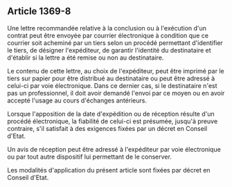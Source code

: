 Article 1369-8
----
Une lettre recommandée relative à la conclusion ou à l'exécution d'un contrat
peut être envoyée par courrier électronique à condition que ce courrier soit
acheminé par un tiers selon un procédé permettant d'identifier le tiers, de
désigner l'expéditeur, de garantir l'identité du destinataire et d'établir si la
lettre a été remise ou non au destinataire.

Le contenu de cette lettre, au choix de l'expéditeur, peut être imprimé par le
tiers sur papier pour être distribué au destinataire ou peut être adressé à
celui-ci par voie électronique. Dans ce dernier cas, si le destinataire n'est
pas un professionnel, il doit avoir demandé l'envoi par ce moyen ou en avoir
accepté l'usage au cours d'échanges antérieurs.

Lorsque l'apposition de la date d'expédition ou de réception résulte d'un
procédé électronique, la fiabilité de celui-ci est présumée, jusqu'à preuve
contraire, s'il satisfait à des exigences fixées par un décret en Conseil
d'Etat.

Un avis de réception peut être adressé à l'expéditeur par voie électronique ou
par tout autre dispositif lui permettant de le conserver.

Les modalités d'application du présent article sont fixées par décret en Conseil
d'Etat.
